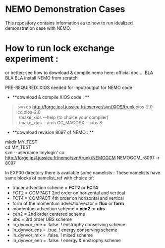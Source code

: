 
# NEMO Demonstration Cases

This repository contains information as to how to run idealized demonstration case with NEMO.


# How to run lock exchange experiment :

or better: see how to download & compile nemo here: official doc.... BLA BLA BLA
install NEMO from scratch

PRE-REQUIRED: XIOS needed for input/output for NEMO code

* **download & compile XIOS code : **
> svn co http://forge.ipsl.jussieu.fr/ioserver/svn/XIOS/trunk xios-2.0
<br> cd xios-2.0
<br> ./make_xios --help  (to choice your compiler)
<br> ./make_xios --arch CC_MACOSX --jobs 8


* **download revision 8097 of NEMO : **
> 
mkdir MY_TEST 
<br> cd MY_TEST 
<br> svn --username 'mylogin' co http://forge.ipsl.jussieu.fr/nemo/svn/trunk/NEMOGCM NEMOGCM_r8097 -r 8097


In EXP00 directory there is available some namelists :
These namelists have same blocks of namelist_ref with choice of:
- tracer advection scheme = **FCT2** or **FCT4**
 - FCT2 = COMPACT 2nd order on horizontal and vertical
 - FCT4 = COMPACT 4th order on horizontal and vertical
- form of the momentum advectionvector = **flux** or **form**
- momentum advection scheme = **cen2** or **ubs**
 - cen2 = 2nd order centered scheme
 - ubs = 3rd order UBS scheme
- ln_dynvor_ene = .false. !  enstrophy conserving scheme
- ln_dynvor_ens = .true.  !  energy conserving scheme
- ln_dynvor_mix = .false. !  mixed scheme
- ln_dynvor_een = .false. !  energy & enstrophy scheme